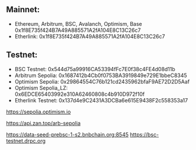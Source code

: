 

## Mainnet:
* Ethereum, Arbitrum, BSC, Avalanch, Optimism, Base 0x1f8E735f424B7A49A885571A2fA104E8C13C26c7
* Etherlink: 0x1f8E735f424B7A49A885571A2fA104E8C13C26c7

## Testnet:
* BSC Testnet: 0x544d75a99916CA53394fFc7E0f38c4FE4d08d11b
* Arbitrum Sepolia: 0x1687412b4Cb0f0753BA3919849e729E1bbeC8345
* Optimism Sepolia:  0x29864554C76b121cd2435962bfaF9AE72D2D5Aaf
* Optimism Sepolia_LZ: 0x6EDCE65403992e310A62460808c4b910D972f10f
* Etherlink Testnet: 0x137d4e9C2431A3DCBa6e615E9438F2c558353a17


https://sepolia.optimism.io

https://api.zan.top/arb-sepolia

https://data-seed-prebsc-1-s2.bnbchain.org:8545
https://bsc-testnet.drpc.org